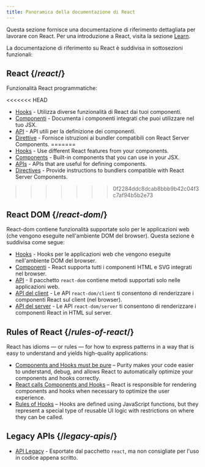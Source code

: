 ```yaml
---
title: Panoramica della documentazione di React
---
```


<Intro>

Questa sezione fornisce una documentazione di riferimento dettagliata per lavorare con React. Per una introduzione a React, visita la sezione [Learn](/learn).

</Intro>

La documentazione di riferimento su React è suddivisa in sottosezioni funzionali:

## React {/*react*/}

Funzionalità React programmatiche:

<<<<<<< HEAD
* [Hooks](/reference/react/hooks) - Utilizza diverse funzionalità di React dai tuoi componenti.
* [Componenti](/reference/react/components) - Documenta i componenti integrati che puoi utilizzare nel tuo JSX.
* [API](/reference/react/apis) - API utili per la definizione dei componenti.
* [Direttive](/reference/rsc/directives) - Fornisce istruzioni ai bundler compatibili con React Server Components.
=======
* [Hooks](/reference/react/hooks) - Use different React features from your components.
* [Components](/reference/react/components) - Built-in components that you can use in your JSX.
* [APIs](/reference/react/apis) - APIs that are useful for defining components.
* [Directives](/reference/rsc/directives) - Provide instructions to bundlers compatible with React Server Components.
>>>>>>> 0f2284ddc8dcab8bbb9b42c04f3c7af94b5b2e73

## React DOM {/*react-dom*/}

React-dom contiene funzionalità supportate solo per le applicazioni web (che vengono eseguite nell'ambiente DOM del browser). Questa sezione è suddivisa come segue:

* [Hooks](/reference/react-dom/hooks) - Hooks per le applicazioni web che vengono eseguite nell'ambiente DOM del browser.
* [Componenti](/reference/react-dom/components) - React supporta tutti i componenti HTML e SVG integrati nel browser.
* [API](/reference/react-dom) - Il pacchetto `react-dom` contiene metodi supportati solo nelle applicazioni web.
* [API del client](/reference/react-dom/client) - Le API `react-dom/client` ti consentono di renderizzare i componenti React sul client (nel browser).
* [API del server](/reference/react-dom/server) - Le API `react-dom/server` ti consentono di renderizzare i componenti React in HTML sul server.

## Rules of React {/*rules-of-react*/}

React has idioms — or rules — for how to express patterns in a way that is easy to understand and yields high-quality applications:

* [Components and Hooks must be pure](/reference/rules/components-and-hooks-must-be-pure) – Purity makes your code easier to understand, debug, and allows React to automatically optimize your components and hooks correctly.
* [React calls Components and Hooks](/reference/rules/react-calls-components-and-hooks) – React is responsible for rendering components and hooks when necessary to optimize the user experience.
* [Rules of Hooks](/reference/rules/rules-of-hooks) – Hooks are defined using JavaScript functions, but they represent a special type of reusable UI logic with restrictions on where they can be called.

## Legacy APIs {/*legacy-apis*/}

* [API Legacy](/reference/react/legacy) - Esportate dal pacchetto `react`, ma non consigliate per l'uso in codice appena scritto.
